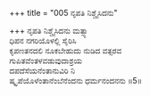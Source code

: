 +++
title = "005 ನೃಪತಿ ನಿಶ್ಚೈಸಿದನು"

+++
ನೃಪತಿ ನಿಶ್ಚೈಸಿದನು ಮತ್ಸ್ಯಾ  
ಧಿಪನ ನಗರಿಯೊಳಲ್ಲಿ ಸೈರಿಸಿ  
ಕೃಪಣತನದಲಿ ನೂಕಬೇಹುದು ನುಡಿದ ವತ್ಸರವ  
ಗುಪಿತವೆಂತಳವಡುವುದಾಶ್ರಯ  
ದಪದೆಸೆಯನೆಂತಾನುವಿರಿ ನಿ  
ಷ್ಕೃಪೆಯೊಳೆಂತಾನೆಂಬೆನೆಂದನು ಧರ್ಮನಂದನನು      ॥5॥